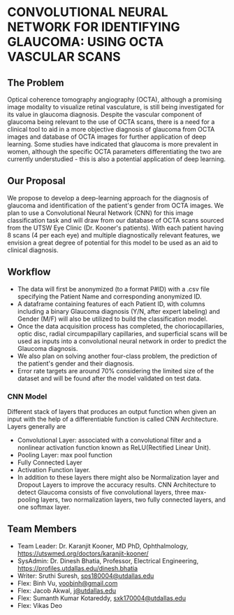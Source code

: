 # CONVOLUTIONAL NEURAL NETWORK FOR IDENTIFYING GLAUCOMA: USING OCTA VASCULAR SCANS

## The Problem
Optical coherence tomography angiography (OCTA), although a promising image modality to visualize retinal vasculature, is still being investigated for its value in glaucoma diagnosis. Despite the vascular component of glaucoma being relevant to the use of OCTA scans, there is a need for a clinical tool to aid in a more objective diagnosis of glaucoma from OCTA images and database of OCTA images for further application of deep learning. 
Some studies have indicated that glaucoma is more prevalent in women, although the specific OCTA parameters differentiating the two are currently understudied - this is also a potential application of deep learning.

## Our Proposal
We propose to develop a deep-learning approach for the diagnosis of glaucoma and identification of the patient's gender from OCTA images. We plan to use a Convolutional Neural Network (CNN) for this image classification task and will draw from our database of OCTA scans sourced from the UTSW Eye Clinic (Dr. Kooner's patients). With each patient having 8 scans (4 per each eye) and multiple diagnostically relevant features, we envision a great degree of potential for this model to be used as an aid to clinical diagnosis. 

## Workflow
* The data will first be anonymized (to a format P#ID) with a .csv file specifying the Patient Name and corresponding anonymized ID.
* A dataframe containing features of each Patient ID, with columns including a binary Glaucoma diagnosis (Y/N, after expert labeling)  and Gender (M/F) will also be utilized to build the classification model.
* Once the data acquisition process has completed, the choriocapillaries, optic disc, radial circumpapillary capillaries, and superficial scans will be used as inputs into a convolutional neural network in order to predict the Glaucoma diagnosis.
* We also plan on solving another four-class problem, the prediction of the patient's gender and their diagnosis.
* Error rate targets are around 70% considering the limited size of the dataset and will be found after the model validated on test data.

### CNN Model

Different stack of layers that produces an output function when given an input with the help of a differentiable function is called CNN Architecture. 
Layers generally are 
* Convolutional Layer: associated with a convolutional filter and a nonlinear activation function known as ReLU(Rectified Linear Unit). 
* Pooling Layer: max pool function
* Fully Connected Layer
* Activation Function layer.
* In addition to these layers there might also be Normalization layer and Dropout Layers to improve the accuracy results. 
CNN Architecture to detect Glaucoma consists of five convolutional layers, three max-pooling layers, two normalization layers, two fully connected layers, and one softmax layer. 


## Team Members

* Team Leader: Dr. Karanjit Kooner, MD PhD, Ophthalmology, https://utswmed.org/doctors/karanjit-kooner/ 
* SysAdmin: Dr. Dinesh Bhatia, Professor, Electrical Engineering, https://profiles.utdallas.edu/dinesh.bhatia
* Writer: Sruthi Suresh, sps180004@utdallas.edu
* Flex: Binh Vu, voobinh@gmail.com
* Flex: Jacob Akwal, j@utdallas.edu
* Flex: Sumanth Kumar Kotareddy, sxk170004@utdallas.edu
* Flex: Vikas Deo


 
